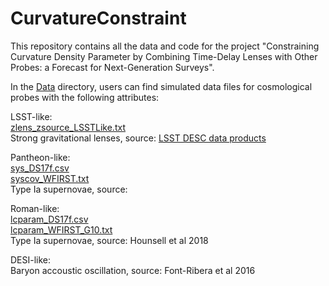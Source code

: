 # CurvatureConstraint
This repository contains all the data and code for the project "Constraining Curvature Density Parameter by Combining Time-Delay Lenses with Other Probes: a Forecast for Next-Generation Surveys". 

In the [Data](/Data) directory, users can find simulated data files for cosmological probes with the following attributes:

LSST-like:  
[zlens_zsource_LSSTLike.txt](/Data/zlens_zsource_LSSTLike.txt)   
Strong gravitational lenses, source: [LSST DESC data products](https://lsstdesc.org/)   

Pantheon-like:     
[sys_DS17f.csv](/Data/sys_DS17f.csv)     
[syscov_WFIRST.txt](/Data/syscov_WFIRST.txt)   
Type Ia supernovae, source:   

Roman-like:    
[lcparam_DS17f.csv](/Data/lcparam_DS17f.csv)   
[lcparam_WFIRST_G10.txt](/Data/lcparam_WFIRST_G10.txt)   
Type Ia supernovae, source: Hounsell et al 2018   

DESI-like:                                  
Baryon accoustic oscillation, source: Font-Ribera et al 2016       
